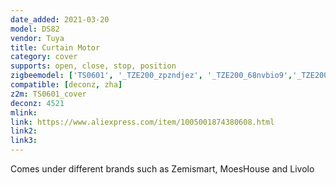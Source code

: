 ```yaml
---
date_added: 2021-03-20
model: DS82
vendor: Tuya
title: Curtain Motor
category: cover
supports: open, close, stop, position
zigbeemodel: ['TS0601', '_TZE200_zpzndjez', '_TZE200_68nvbio9','_TZE200_r0jdjrvi']
compatible: [deconz, zha]
z2m: TS0601_cover
deconz: 4521
mlink: 
link: https://www.aliexpress.com/item/1005001874380608.html
link2: 
link3: 
---
```


Comes under different brands such as Zemismart, MoesHouse and Livolo
